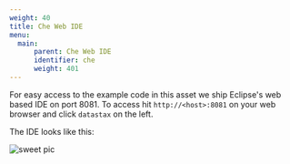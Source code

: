 ```yaml
---
weight: 40
title: Che Web IDE
menu:
  main:
      parent: Che Web IDE
      identifier: che
      weight: 401
---
```


For easy access to the example code in this asset we ship Eclipse's web based IDE on port 8081.
To access hit `http://<host>:8081` on your web browser and click `datastax` on the left.

The IDE looks like this:

![sweet pic](/che/sweetpic.png)
